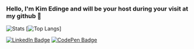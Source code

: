 ### Hello, I'm Kim Edinge and will be your host during your visit at my github 👋

![Stats](https://github-readme-stats.vercel.app/api?username=kimedinge&show_icons=true&theme=blue-green)
[![Top Langs](https://github-readme-stats.vercel.app/api/top-langs/?username=kimedinge&langs_count=8&theme=blue-green)]

<!--[![Visits Badge](https://badges.pufler.dev/visits/braydoncoyer/braydoncoyer)](https:braydoncoyer.dev)-->
<!--[![Twitter Badge](https://img.shields.io/badge/Twitter-Profile-informational?style=flat&logo=twitter&logoColor=white&color=1CA2F1)](https://twitter.com/BraydonCoyer)-->
[![LinkedIn Badge](https://img.shields.io/badge/LinkedIn-Profile-informational?style=flat&logo=linkedin&logoColor=white&color=0D76A8)](https://www.linkedin.com/in/kim-edinge/)
[![CodePen Badge](https://img.shields.io/badge/CodePen-Profile-informational?style=flat&logo=codepen&logoColor=white&color=black)](https://codepen.io/Zyz83)
